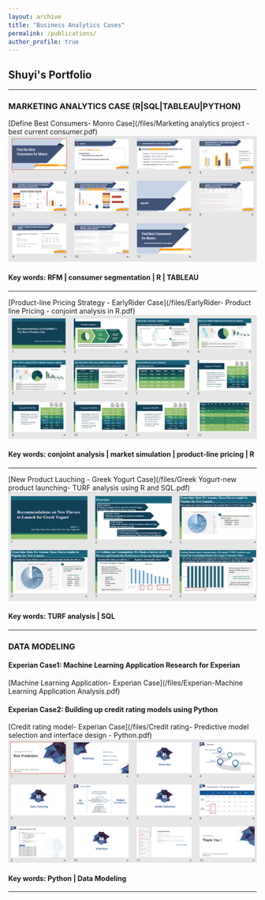 ```yaml
---
layout: archive
title: "Business Analytics Cases"
permalink: /publications/
author_profile: true
---
```

## Shuyi's Portfolio

---

### MARKETING ANALYTICS CASE (R|SQL|TABLEAU|PYTHON)

[Define Best Consumers- Monro Case](/files/Marketing analytics project - best current consumer.pdf)
<img src="images/Monro Customer segmentation- RFM in R.png?raw=true"/>
####  Key words: RFM | consumer segmentation | R | TABLEAU

---
[Product-line Pricing Strategy - EarlyRider Case](/files/EarlyRider- Product line Pricing - conjoint analysis in R.pdf)
<img src="images/EarlyRider- Product line Pricing - conjoint analysis in R.png?raw=true"/>
####  Key words: conjoint analysis | market simulation | product-line pricing | R 

---
[New Product Lauching - Greek Yogurt Case](/files/Greek Yogurt-new product launching- TURF analysis using R and SQL.pdf)
<img src="images/Greek Yogurt-new product launching- TURF analysis using R and SQL.png?raw=true"/>
####  Key words: TURF analysis | SQL 

---

### DATA MODELING  
#### Experian Case1: Machine Learning Application Research for Experian
[Machine Learning Application- Experian Case](/files/Experian-Machine Learning Application Analysis.pdf)
#### Experian Case2: Building up credit rating models using Python
[Credit rating model- Experian Case](/files/Credit rating- Predictive model selection and interface design - Python.pdf)
<img src="images/Credit rating- Predictive model selection and interface design - Python.png?raw=true"/>
####  Key words: Python | Data Modeling
---
